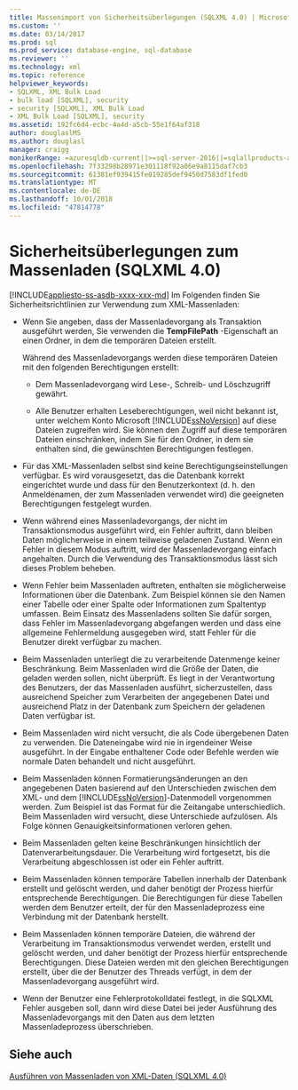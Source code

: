 ```yaml
---
title: Massenimport von Sicherheitsüberlegungen (SQLXML 4.0) | Microsoft-Dokumentation
ms.custom: ''
ms.date: 03/14/2017
ms.prod: sql
ms.prod_service: database-engine, sql-database
ms.reviewer: ''
ms.technology: xml
ms.topic: reference
helpviewer_keywords:
- SQLXML, XML Bulk Load
- bulk load [SQLXML], security
- security [SQLXML], XML Bulk Load
- XML Bulk Load [SQLXML], security
ms.assetid: 192fc6d4-ecbc-4a4d-a5cb-55e1f64af318
author: douglaslMS
ms.author: douglasl
manager: craigg
monikerRange: =azuresqldb-current||>=sql-server-2016||=sqlallproducts-allversions||>=sql-server-linux-2017||=azuresqldb-mi-current
ms.openlocfilehash: 7f33298b28971e301118f92a06e9a8115daf7cb3
ms.sourcegitcommit: 61381ef939415fe019285def9450d7583df1fed0
ms.translationtype: MT
ms.contentlocale: de-DE
ms.lasthandoff: 10/01/2018
ms.locfileid: "47814778"
---
```

# <a name="bulk-load-security-considerations-sqlxml-40"></a>Sicherheitsüberlegungen zum Massenladen (SQLXML 4.0)
[!INCLUDE[appliesto-ss-asdb-xxxx-xxx-md](../../../includes/appliesto-ss-asdb-xxxx-xxx-md.md)]
  Im Folgenden finden Sie Sicherheitsrichtlinien zur Verwendung zum XML-Massenladen:  
  
-   Wenn Sie angeben, dass der Massenladevorgang als Transaktion ausgeführt werden, Sie verwenden die **TempFilePath** -Eigenschaft an einen Ordner, in dem die temporären Dateien erstellt.  
  
     Während des Massenladevorgangs werden diese temporären Dateien mit den folgenden Berechtigungen erstellt:  
  
    -   Dem Massenladevorgang wird Lese-, Schreib- und Löschzugriff gewährt.  
  
    -   Alle Benutzer erhalten Leseberechtigungen, weil nicht bekannt ist, unter welchem Konto Microsoft [!INCLUDE[ssNoVersion](../../../includes/ssnoversion-md.md)] auf diese Dateien zugreifen wird. Sie können den Zugriff auf diese temporären Dateien einschränken, indem Sie für den Ordner, in dem sie enthalten sind, die gewünschten Berechtigungen festlegen.  
  
-   Für das XML-Massenladen selbst sind keine Berechtigungseinstellungen verfügbar. Es wird vorausgesetzt, das die Datenbank korrekt eingerichtet wurde und dass für den Benutzerkontext (d. h. den Anmeldenamen, der zum Massenladen verwendet wird) die geeigneten Berechtigungen festgelegt wurden.  
  
-   Wenn während eines Massenladevorgangs, der nicht im Transaktionsmodus ausgeführt wird, ein Fehler auftritt, dann bleiben Daten möglicherweise in einem teilweise geladenen Zustand. Wenn ein Fehler in diesem Modus auftritt, wird der Massenladevorgang einfach angehalten. Durch die Verwendung des Transaktionsmodus lässt sich dieses Problem beheben.  
  
-   Wenn Fehler beim Massenladen auftreten, enthalten sie möglicherweise Informationen über die Datenbank. Zum Beispiel können sie den Namen einer Tabelle oder einer Spalte oder Informationen zum Spaltentyp umfassen. Beim Einsatz des Massenladens sollten Sie dafür sorgen, dass Fehler im Massenladevorgang abgefangen werden und dass eine allgemeine Fehlermeldung ausgegeben wird, statt Fehler für die Benutzer direkt verfügbar zu machen.  
  
-   Beim Massenladen unterliegt die zu verarbeitende Datenmenge keiner Beschränkung. Beim Massenladen wird die Größe der Daten, die geladen werden sollen, nicht überprüft. Es liegt in der Verantwortung des Benutzers, der das Massenladen ausführt, sicherzustellen, dass ausreichend Speicher zum Verarbeiten der angegebenen Datei und ausreichend Platz in der Datenbank zum Speichern der geladenen Daten verfügbar ist.  
  
-   Beim Massenladen wird nicht versucht, die als Code übergebenen Daten zu verwenden. Die Dateneingabe wird nie in irgendeiner Weise ausgeführt. In der Eingabe enthaltener Code oder Befehle werden wie normale Daten behandelt und nicht ausgeführt.  
  
-   Beim Massenladen können Formatierungsänderungen an den angegebenen Daten basierend auf den Unterschieden zwischen dem XML- und dem [!INCLUDE[ssNoVersion](../../../includes/ssnoversion-md.md)]-Datenmodell vorgenommen werden. Zum Beispiel ist das Format für die Zeitangabe unterschiedlich. Beim Massenladen wird versucht, diese Unterschiede aufzulösen. Als Folge können Genauigkeitsinformationen verloren gehen.  
  
-   Beim Massenladen gelten keine Beschränkungen hinsichtlich der Datenverarbeitungsdauer. Die Verarbeitung wird fortgesetzt, bis die Verarbeitung abgeschlossen ist oder ein Fehler auftritt.  
  
-   Beim Massenladen können temporäre Tabellen innerhalb der Datenbank erstellt und gelöscht werden, und daher benötigt der Prozess hierfür entsprechende Berechtigungen. Die Berechtigungen für diese Tabellen werden dem Benutzer erteilt, der für den Massenladeprozess eine Verbindung mit der Datenbank herstellt.  
  
-   Beim Massenladen können temporäre Dateien, die während der Verarbeitung im Transaktionsmodus verwendet werden, erstellt und gelöscht werden, und daher benötigt der Prozess hierfür entsprechende Berechtigungen. Diese Dateien werden mit den gleichen Berechtigungen erstellt, über die der Benutzer des Threads verfügt, in dem der Massenladevorgang ausgeführt wird.  
  
-   Wenn der Benutzer eine Fehlerprotokolldatei festlegt, in die SQLXML Fehler ausgeben soll, dann wird diese Datei bei jeder Ausführung des Massenladevorgangs mit den Daten aus dem letzten Massenladeprozess überschrieben.  
  
## <a name="see-also"></a>Siehe auch  
 [Ausführen von Massenladen von XML-Daten &#40;SQLXML 4.0&#41;](../../../relational-databases/sqlxml-annotated-xsd-schemas-xpath-queries/bulk-load-xml/performing-bulk-load-of-xml-data-sqlxml-4-0.md)  
  
  
